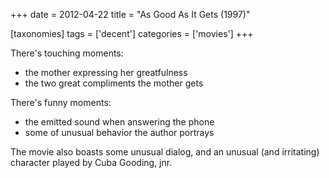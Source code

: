 +++
date = 2012-04-22
title = "As Good As It Gets (1997)"

[taxonomies]
tags = ['decent']
categories = ['movies']
+++

There\'s touching moments:

-   the mother expressing her greatfulness
-   the two great compliments the mother gets

There\'s funny moments:

-   the emitted sound when answering the phone
-   some of unusual behavior the author portrays

The movie also boasts some unusual dialog, and an unusual (and
irritating) character played by Cuba Gooding, jnr.
